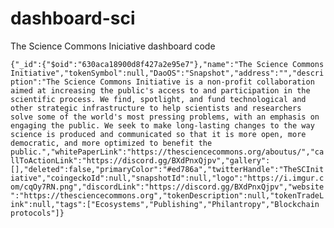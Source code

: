 # dashboard-sci
The Science Commons Iniciative dashboard code

```{"_id":{"$oid":"630aca18900d8f427a2e95e7"},"name":"The Science Commons Initiative","tokenSymbol":null,"DaoOS":"Snapshot","address":"","description":"The Science Commons Initiative is a non-profit collaboration aimed at increasing the public's access to and participation in the scientific process. We find, spotlight, and fund technological and other strategic infrastructure to help scientists and researchers solve some of the world's most pressing problems, with an emphasis on engaging the public. We seek to make long-lasting changes to the way science is produced and communicated so that it is more open, more democratic, and more optimized to benefit the public.","whitePaperLink":"https://thesciencecommons.org/aboutus/","callToActionLink":"https://discord.gg/BXdPnxQjpv","gallery":[],"deleted":false,"primaryColor":"#ed786a","twitterHandle":"TheSCInitiative","coingeckoId":null,"snapshotId":null,"logo":"https://i.imgur.com/cqOy7RN.png","discordLink":"https://discord.gg/BXdPnxQjpv","website":"https://thesciencecommons.org","tokenDescription":null,"tokenTradeLink":null,"tags":["Ecosystems","Publishing","Philantropy","Blockchain protocols"]}```
